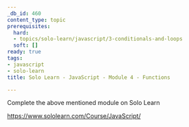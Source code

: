 ```yaml
---
_db_id: 460
content_type: topic
prerequisites:
  hard:
  - topics/solo-learn/javascript/3-conditionals-and-loops
  soft: []
ready: true
tags:
- javascript
- solo-learn
title: Solo Learn - JavaScript - Module 4 - Functions

---
```


Complete the above mentioned module on Solo Learn

https://www.sololearn.com/Course/JavaScript/